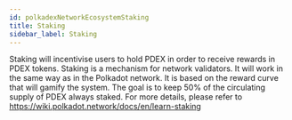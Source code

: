 ```yaml
---
id: polkadexNetworkEcosystemStaking
title: Staking
sidebar_label: Staking
---
```


Staking will incentivise users to hold PDEX in order to receive rewards in PDEX tokens. Staking is a mechanism for network validators. It will work in the same way as in the Polkadot network. It is based on the reward curve that will gamify the system. The goal is to keep 50% of the circulating supply of PDEX always staked. For more details, please refer to https://wiki.polkadot.network/docs/en/learn-staking